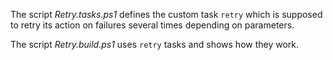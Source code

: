 
The script *Retry.tasks.ps1* defines the custom task `retry` which is supposed
to retry its action on failures several times depending on parameters.

The script *Retry.build.ps1* uses `retry` tasks and shows how they work.
